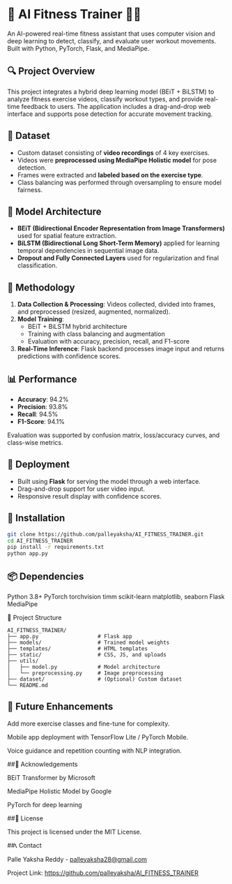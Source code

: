 # 🧠 AI Fitness Trainer 🏋️‍♀️

An AI-powered real-time fitness assistant that uses computer vision and deep learning to detect, classify, and evaluate user workout movements. Built with Python, PyTorch, Flask, and MediaPipe.

## 🔍 Project Overview

This project integrates a hybrid deep learning model (BEiT + BiLSTM) to analyze fitness exercise videos, classify workout types, and provide real-time feedback to users. The application includes a drag-and-drop web interface and supports pose detection for accurate movement tracking.

## 📁 Dataset

- Custom dataset consisting of **video recordings** of 4 key exercises.
- Videos were **preprocessed using MediaPipe Holistic model** for pose detection.
- Frames were extracted and **labeled based on the exercise type**.
- Class balancing was performed through oversampling to ensure model fairness.

## 🧠 Model Architecture

- **BEiT (Bidirectional Encoder Representation from Image Transformers)** used for spatial feature extraction.
- **BiLSTM (Bidirectional Long Short-Term Memory)** applied for learning temporal dependencies in sequential image data.
- **Dropout and Fully Connected Layers** used for regularization and final classification.

## 🔄 Methodology

1. **Data Collection & Processing**: Videos collected, divided into frames, and preprocessed (resized, augmented, normalized).
2. **Model Training**:
   - BEiT + BiLSTM hybrid architecture
   - Training with class balancing and augmentation
   - Evaluation with accuracy, precision, recall, and F1-score
3. **Real-Time Inference**: Flask backend processes image input and returns predictions with confidence scores.

## 📊 Performance

- **Accuracy**: 94.2%
- **Precision**: 93.8%
- **Recall**: 94.5%
- **F1-Score**: 94.1%

Evaluation was supported by confusion matrix, loss/accuracy curves, and class-wise metrics.

## 🚀 Deployment

- Built using **Flask** for serving the model through a web interface.
- Drag-and-drop support for user video input.
- Responsive result display with confidence scores.

## 🔧 Installation

```bash
git clone https://github.com/palleyaksha/AI_FITNESS_TRAINER.git
cd AI_FITNESS_TRAINER
pip install -r requirements.txt
python app.py
```
## 📦 Dependencies

Python 3.8+
PyTorch
torchvision
timm
scikit-learn
matplotlib, seaborn
Flask
MediaPipe

📂 Project Structure
```
AI_FITNESS_TRAINER/
├── app.py                   # Flask app
├── models/                  # Trained model weights
├── templates/               # HTML templates
├── static/                  # CSS, JS, and uploads
├── utils/
│   ├── model.py             # Model architecture
│   └── preprocessing.py     # Image preprocessing
├── dataset/                 # (Optional) Custom dataset
└── README.md
```
## 🎯 Future Enhancements

Add more exercise classes and fine-tune for complexity.

Mobile app deployment with TensorFlow Lite / PyTorch Mobile.

Voice guidance and repetition counting with NLP integration.

##🙌 Acknowledgements

BEiT Transformer by Microsoft

MediaPipe Holistic Model by Google

PyTorch for deep learning

##📝 License

This project is licensed under the MIT License.

##📞 Contact

Palle Yaksha Reddy - palleyaksha28@gmail.com

Project Link: https://github.com/palleyaksha/AI_FITNESS_TRAINER



